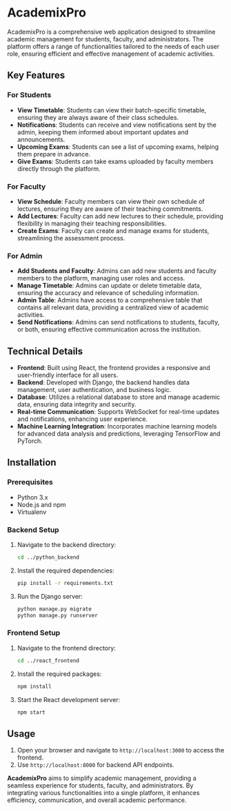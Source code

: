 # AcademixPro

AcademixPro is a comprehensive web application designed to streamline academic management for students, faculty, and administrators. The platform offers a range of functionalities tailored to the needs of each user role, ensuring efficient and effective management of academic activities.

## Key Features

### For Students
- **View Timetable**: Students can view their batch-specific timetable, ensuring they are always aware of their class schedules.
- **Notifications**: Students can receive and view notifications sent by the admin, keeping them informed about important updates and announcements.
- **Upcoming Exams**: Students can see a list of upcoming exams, helping them prepare in advance.
- **Give Exams**: Students can take exams uploaded by faculty members directly through the platform.

### For Faculty
- **View Schedule**: Faculty members can view their own schedule of lectures, ensuring they are aware of their teaching commitments.
- **Add Lectures**: Faculty can add new lectures to their schedule, providing flexibility in managing their teaching responsibilities.
- **Create Exams**: Faculty can create and manage exams for students, streamlining the assessment process.

### For Admin
- **Add Students and Faculty**: Admins can add new students and faculty members to the platform, managing user roles and access.
- **Manage Timetable**: Admins can update or delete timetable data, ensuring the accuracy and relevance of scheduling information.
- **Admin Table**: Admins have access to a comprehensive table that contains all relevant data, providing a centralized view of academic activities.
- **Send Notifications**: Admins can send notifications to students, faculty, or both, ensuring effective communication across the institution.

## Technical Details

- **Frontend**: Built using React, the frontend provides a responsive and user-friendly interface for all users.
- **Backend**: Developed with Django, the backend handles data management, user authentication, and business logic.
- **Database**: Utilizes a relational database to store and manage academic data, ensuring data integrity and security.
- **Real-time Communication**: Supports WebSocket for real-time updates and notifications, enhancing user experience.
- **Machine Learning Integration**: Incorporates machine learning models for advanced data analysis and predictions, leveraging TensorFlow and PyTorch.

## Installation

### Prerequisites
- Python 3.x
- Node.js and npm
- Virtualenv

### Backend Setup

1. Navigate to the backend directory:
    ```sh
    cd ../python_backend
    ```
    
2. Install the required dependencies:
    ```sh
    pip install -r requirements.txt
    ```

3. Run the Django server:
    ```sh
    python manage.py migrate
    python manage.py runserver
    ```

### Frontend Setup
1. Navigate to the frontend directory:
    ```sh
    cd ../react_frontend
    ```

2. Install the required packages:
    ```sh
    npm install
    ```

3. Start the React development server:
    ```sh
    npm start
    ```

## Usage

1. Open your browser and navigate to `http://localhost:3000` to access the frontend.
2. Use `http://localhost:8000` for backend API endpoints.

**AcademixPro** aims to simplify academic management, providing a seamless experience for students, faculty, and administrators. By integrating various functionalities into a single platform, it enhances efficiency, communication, and overall academic performance.
